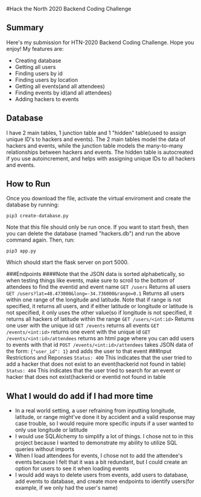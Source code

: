 #Hack the North 2020 Backend Coding Challenge
## Summary

Here's my submission for HTN-2020 Backend Coding Challenge. Hope you enjoy! My features are:

- Creating database
- Getting all users
- Finding users by id
- Finding users by location
- Getting all events(and all attendees)
- Finding events by id(and all attendees)
- Adding hackers to events

## Database

I have 2 main tables, 1 junction table and 1 "hidden" table(used to assign unique ID's to hackers and events). The 2 main tables model the data of hackers and events, while the junction table models the many-to-many relationships between hackers and events. The hidden table is autocreated if you use autoincrement, and helps with assigning unique IDs to all hackers and events.

## How to Run

Once you download the file, activate the virtual enviroment and create the database by running: 
```
pip3 create-database.py
```
Note that this file should only be run once. If you want to start fresh, then you can delete the database (named "hackers.db") and run the above command again. 
Then, run:
```
pip3 app.py
```
Which should start the flask server on port 5000.

###Endpoints
####Note that the JSON data is sorted alphabetically, so when testing things like events, make sure to scroll to the bottom of attendees to find the eventid and event name
`GET /users`
Returns all users
`GET /users?lat=48.473000&long=-34.736000&range=0.1`
Returns all users within one range of the longitude and latitude. Note that if range is not specified, it returns all users, and if either latitude or longitude or latitude is not specified, it only uses the other value(so if longitude is not specified, it returns all hackers of latitude within the range
`GET /users/<int:id>`
Returns one user with the unique id
`GET /events`
returns all events
`GET /events/<int:id>`
returns one event with the unique id
`GET /events/<int:id>/attendees`
returns an html page where you can add users to events with that id
`POST /events/<int:id>/attendees`
takes JSON data of the form:
`{"user_id": 1}`
and adds the user to that event
###Input Restrictions and Reponses
`Status: 400`
This indicates that the user tried to add a hacker that does not exist to an event(hackerid not found in table)
`Status: 404`
This indicates that the user tried to search for an event or hacker that does not exist(hackerid or eventid not found in table

## What I would do add if I had more time
- In a real world setting, a user refraining from inputting longitude, latitude, or range might've done it by accident and a valid response may case trouble, so I would require more specific inputs if a user wanted to only use longitude or latitude
- I would use SQLAlchemy to simplify a lot of things. I chose not to in this project because I wanted to demonstrate my ability to utilize SQL queries without imports
- When I load attendees for events, I chose not to add the attendee's events because I felt that it was a bit redundant, but I could create an option for users to see it when loading events
- I would add ways to delete users from events, add users to database, add events to database, and create more endpoints to identify users(for example, if we only had the user's name)